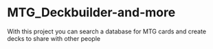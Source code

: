 # MTG_Deckbuilder-and-more
With this project you can search a database for MTG cards and create decks to share with other people
